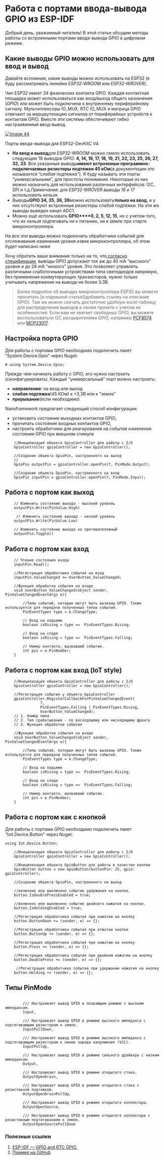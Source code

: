 # Работа с портами ввода-вывода GPIO из ESP-IDF


Добрый день, уважаемый читатель! В этой статье обсудим методы работы со встроенными портами ввода-вывода GPIO в _цифровом_ режиме.

## Какие выводы GPIO можно использовать для ввод и вывод

Давайте вспомним, какие выводы можно использовать на ESP32 (я буду рассматривать линейки _ESP32-WROOM_ или _ESP32-WROVER_).

Чип ESP32 имеет 34 физических контакта GPIO. Каждая контактная площадка может использоваться как вход/выход общего назначения (_GPIO_) или может быть подключена к внутреннему периферийному сигналу. Мультиплексоры IO\_MUX, RTC IO\_MUX и матрица GPIO отвечают за маршрутизацию сигналов от периферийных устройств к контактам GPIO. Вместе эти системы обеспечивают гибко настраиваемый ввод-вывод.

[![Image 44](/1.3.4/esp32-devkitc-pins.png)](/1.3.4/esp32-devkitc-pins.png) 

Порты ввода-вывода для ESP32-DevKitC V4

*   **На ввод и вывод**_для ESP32-WROOM_ можно смело использовать следующие 18 выводов GPIO: **4, 14, 16, 17, 18, 19, 21, 22, 23, 25, 26, 27, 32, 33**. Все указанные выводы**имеют встроенные программно-подключаемые резисторы подтяжки 45 кОм**(_в документации это называется “слабая подтяжка”_). Я буду называть эти порты “универсальными”, для простоты понимания. Некоторые из них можно назначить для использования различных интерфейсов: I2C, SPI и т.д._Примечания: для ESP32-WROVER выводы 16 и 17 использовать нельзя_.
*   Выводы**GPIO 34, 35, 36, 39**можно использовать**только на ввод**, и у них отсутствуют встроенные резисторы слабой подтяжки. На эти же выводы выведен канал ADC1.
*   Можно ещё использовать **GPIO\*\*\*\*0, 2, 5, 12, 15**, но с учетом того, что их нельзя подтягивать ни к питанию, ни к земле при старте микроконтроллера.

На все эти выводы можно подключить обработчики событий для отслеживания изменения уровня извне микроконтроллера, об этом будет написано ниже

Хочу обратить ваше внимание только на то, что,[согласно спецификации](https://www.espressif.com/sites/default/files/documentation/esp32_datasheet_en.pdf), выводы GPIO допускают ток аж до 40 mA “высокого” уровня и до 28 mA “низкого” уровня. Это позволяет управлять различными слаботочными устройствами типа светодиодов напрямую, без применения коммутирующих транзисторов, нужно только учитывать напряжение на выводе не более 3.3В.

> Более подробно об выводах микроконтроллера ESP32 вы можете прочитать [в отдельной статье](добавить ссылку на описание GPIO). Там же можно скачать достаточно удобную excel-таблицу для распределения выводов в своем проекте с учетом их особенностей. Если вам не хватает свободных GPIO, вы можете воспользоваться I2C расширителями GPIO, например [PCF8574](pcf8574) или [MCP23017](mcp23017).

## Настройка порта GPIO

Для работы с портами GPIO необходимо подключить пакет “System.Device.Gpio” через Nuget:

`# using System.Device.Gpio;`

Прежде чем начинать работу с GPIO, его нужно настроить (сконфигурировать). Каждый “универсальный” порт можно настроить:

*   **направление**: на вход или выход
*   **слабая подтяжка**(45 КОм) к +3,3В или к “земле”
*   **прерывание**(если необходимо)

Nanoframework предлагает следующий способ конфигурации:

* установить состояние выходных контактов GPIO, 
* прочитать состояние входных контактов GPIO, 
* настроить обработчики для реагирования на события изменения состояния GPIO при внешнем стимуле    

```
    //Иницилизация объекта GpioController для работы с I/O 
    GpioController gpioController = new GpioController();

    //Создание объекта GpioPin, настроенного на выход
    //
    GpioPin outputPin = gpioController.openPin(7, PinMode.Output);

    //Создание объекта GpioPin, настроенного на вход
    GpioPin inputPin = gpioController.openPin(7, PinMode.Input);
```
## Работа с портом как выход

```
    // Изменить состояние выхода - высокий уровень
    outputPin.Write(PinValue.High)

     // Изменить состояние выхода - низкий уровень
    outputPin.Write(PinValue.Low)

    // Изменить состояние выхода на противоположный
    outputPin.Toggle()
```

## Работа с портом как вход 

```
    // Чтение состояния входа
    inputPin.Read();
    
    //Регистрация обработчика события на вход
    inputPin.ValueChanged += UserButton_ValueChanged;

    //Функция обработки события на входе
    void UserButton_ValueChanged(object sender, PinValueChangedEventArgs e){

        //Типы событий, которые могут быть вызваны GPIO. Также используется для передачи полученных типов событий.
        PinEventTypes type = e.ChangeType;

        // Вход на подъеме
        boolean isRising = type ==  PinEventTypes.Rising;

        // Вход на спаде
        boolean isRising = type ==  PinEventTypes.Falling;

        // Номер контакта, вызвавший событие.
        int pin = e.PinNumber;
    }
```
## Работа с портом как вход (IoT style)
```
    //Иницилизация объекта GpioController для работы с I/O 
    GpioController gpioController = new GpioController();

    //Регистрация события у объекта GpioController
    gpioController.RegisterCallbackForPinValueChangedEvent(
                7,
                PinEventTypes.Falling | PinEventTypes.Rising,
                UserButton_ValueChanged);
    // 1. Номер пина
    // 2. Тип срабатывания - по восходящему или нисходящему фронту
    // 3. Функция обработки события

    //Функция обработки события на входе
    void UserButton_ValueChanged(object sender, PinValueChangedEventArgs e){

        //Типы событий, которые могут быть вызваны GPIO. Также используется для передачи полученных типов событий.
        PinEventTypes type = e.ChangeType;

        // Вход на подъеме
        boolean isRising = type ==  PinEventTypes.Rising;

        // Вход на спаде
        boolean isRising = type ==  PinEventTypes.Falling;

        // Номер контакта, вызвавший событие.
        int pin = e.PinNumber;
    }
```

## Работа с портом как с кнопкой

Для работы с портами GPIO необходимо подключить пакет “Ioit.Device.Button” через Nuget:

`using Iot.Device.Button;`
```
    //Иницилизация объекта GpioController для работы с I/O 
    GpioController gpioController = new GpioController();

    //Иницилизация объекта GpioButton для работы в качестве кнопки 
    GpioButton button = new GpioButton(buttonPin: 25, gpio: gpioController);

    //Создание объекта GpioPin, настроенного на выход

    //включено или выключено событие удержания на кнопке.
    button.IsDoublePressEnabled = true;

    //включено или выключено событие двойного нажатия на кнопке.
    button.IsHoldingEnabled = true;

    //Регистрация обработчика события при нажатии на кнопку
    button.ButtonDown += (sender, e) => {};

    //Регистрация обработчика события при отжатии кнопки
    button.ButtonUp += (sender, e) => {};

    //Регистрация обработчика события при нажатию на кнопку
    button.Press += (sender, e) => {};

    //Регистрация обработчика события при двойном нажатии на кнопку
    button.DoublePress += (sender, e) => {};

     //Регистрация обработчика события при удержании нажатия на кнопку
    button.Holding += (sender, e) => {};
```

## Типы PinMode
```
        
        /// Настраивает вывод GPIO в плавающем режиме с высоким импедансом.
        Input,

        /// Настраивает вывод GPIO в режиме высокого импеданса с подтягивающим резистором к земле.
        InputPullDown,

        /// Настраивает вывод GPIO в режиме высокого импеданса с подтягивающим резистором к линии заряда напряжения (VCC).
        InputPullUp,

        /// Настраивает вывод GPIO в режиме сильного драйвера с низким импедансом.
        Output,

        /// Настраивает вывод GPIO в режиме открытого стока.
        OutputOpenDrain,

        /// Настраивает вывод GPIO в режиме открытого стока с резистивной подтяжкой.
        OutputOpenDrainPullUp,

        /// Настраивает вывод GPIO в режиме открытого коллектора.
        OutputOpenSource,

        /// Настраивает вывод GPIO в режиме открытого коллектора с резистивным подтягиванием к земле.
        OutputOpenSourcePullDown
```


### **Полезные ссылки**

1.  [ESP-IDF — GPIO and RTC GPIO.](https://docs.espressif.com/projects/esp-idf/en/stable/esp32/api-reference/peripherals/gpio.html#gpio-rtc-gpio)
2.  [Пример на GitHub](https://github.com/kotyara12/dzen/tree/master/gpio)
